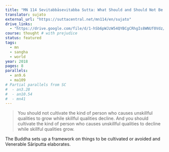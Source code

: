 ```yaml
---
title: "MN 114 Sevitabbāsevitabba Sutta: What Should and Should Not Be Cultivated"
translator: sujato
external_url: "https://suttacentral.net/mn114/en/sujato"
drive_links:
  - "https://drive.google.com/file/d/1-hSb6pWJzW54QYBCgCRhgIs8WNUf0Vdz/view?usp=drivesdk"
course: thought # with prejudice
status: featured
tags:
  - mn
  - sangha
  - world
year: 2018
pages: 8
parallels:
  - an9.6
  - ma109
# Partial parallels from SC
#  - an3.28
#  - an10.54
#  - mn41
---
```


> You should not cultivate the kind of person who causes unskillful qualities to grow while skillful qualities decline. And you should cultivate the kind of person who causes unskillful qualities to decline while skillful qualities grow.

The Buddha sets up a framework on things to be cultivated or avoided and Venerable Sāriputta elaborates.

